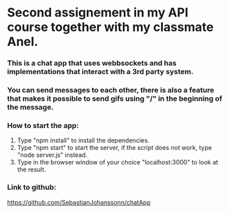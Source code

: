 # Second assignement in my API course together with my classmate Anel.

### This is a chat app that uses webbsockets and has implementations that interact with a 3rd party system.
### You can send messages to each other, there is also a feature that makes it possible to send gifs using "/" in the beginning of the message.
### How to start the app:
1. Type "npm install" to install the dependencies.
2. Type "npm start" to start the server, if the script does not work, type "node server.js" instead.
3. Type in the browser window of your choice "localhost:3000" to look at the result.

### Link to github:

https://github.com/SebastianJohanssonn/chatApp